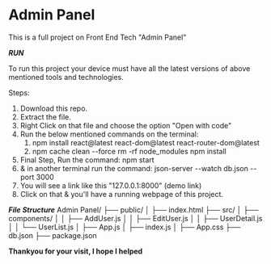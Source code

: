 # Admin Panel

This is a full project on Front End Tech "Admin Panel"

_**RUN**_

To run this project your device must have all the latest versions of above mentioned tools and technologies.

Steps:
1. Download this repo.
2. Extract the file.
3. Right Click on that file and choose the option "Open with code"
4. Run the below mentioned commands on the terminal:
      1. npm install react@latest react-dom@latest react-router-dom@latest
      2. npm cache clean --force
         rm -rf node_modules
         npm install
5. Final Step, Run the command: npm start
6. & in another terminal run the command: json-server --watch db.json --port 3000
7. You will see a link like this "127.0.0.1:8000" (demo link)
8. Click on that & you'll have a running webpage of this project.

_**File Structure**_
Admin Panel/
├── public/
│   ├── index.html
├── src/
│   ├── components/
│   │   ├── AddUser.js
│   │   ├── EditUser.js
│   │   ├── UserDetail.js
│   │   └── UserList.js
│   ├── App.js
│   ├── index.js
│   ├── App.css
├── db.json
├── package.json


**Thankyou for your visit, I hope I helped**
